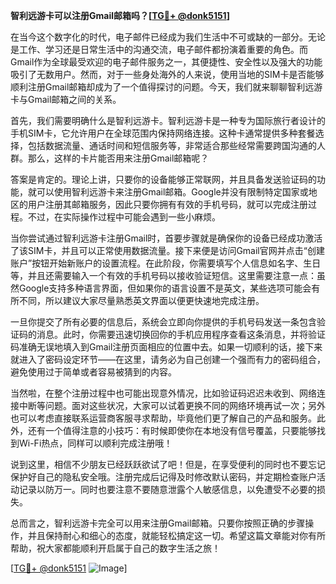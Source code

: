 **智利远游卡可以注册Gmail邮箱吗？[[TG💪+ @donk5151](https://t.me/s/donk5151)]**

在当今这个数字化的时代，电子邮件已经成为我们生活中不可或缺的一部分。无论是工作、学习还是日常生活中的沟通交流，电子邮件都扮演着重要的角色。而Gmail作为全球最受欢迎的电子邮件服务之一，其便捷性、安全性以及强大的功能吸引了无数用户。然而，对于一些身处海外的人来说，使用当地的SIM卡是否能够顺利注册Gmail邮箱却成为了一个值得探讨的问题。今天，我们就来聊聊智利远游卡与Gmail邮箱之间的关系。

首先，我们需要明确什么是智利远游卡。智利远游卡是一种专为国际旅行者设计的手机SIM卡，它允许用户在全球范围内保持网络连接。这种卡通常提供多种套餐选择，包括数据流量、通话时间和短信服务等，非常适合那些经常需要跨国沟通的人群。那么，这样的卡片能否用来注册Gmail邮箱呢？

答案是肯定的。理论上讲，只要你的设备能够正常联网，并且具备发送验证码的功能，就可以使用智利远游卡来注册Gmail邮箱。Google并没有限制特定国家或地区的用户注册其邮箱服务，因此只要你拥有有效的手机号码，就可以完成注册过程。不过，在实际操作过程中可能会遇到一些小麻烦。

当你尝试通过智利远游卡注册Gmail时，首要步骤就是确保你的设备已经成功激活了该SIM卡，并且可以正常使用数据流量。接下来便是访问Gmail官网并点击“创建账户”按钮开始新账户的设置流程。在此阶段，你需要填写个人信息如名字、生日等，并且还需要输入一个有效的手机号码以接收验证短信。这里需要注意一点：虽然Google支持多种语言界面，但如果你的语言设置不是英文，某些选项可能会有所不同，所以建议大家尽量熟悉英文界面以便更快速地完成注册。

一旦你提交了所有必要的信息后，系统会立即向你提供的手机号码发送一条包含验证码的消息。此时，你需要迅速切换回你的手机应用程序查看这条消息，并将验证码准确无误地填入到Gmail注册页面相应的位置中去。如果一切顺利的话，接下来就进入了密码设定环节——在这里，请务必为自己创建一个强而有力的密码组合，避免使用过于简单或者容易被猜到的内容。

当然啦，在整个注册过程中也可能出现意外情况，比如验证码迟迟未收到、网络连接中断等问题。面对这些状况，大家可以试着更换不同的网络环境再试一次；另外也可以考虑直接联系运营商客服寻求帮助，毕竟他们更了解自己的产品和服务。此外，还有一个值得注意的小技巧：有时候即使你在本地没有信号覆盖，只要能够找到Wi-Fi热点，同样可以顺利完成注册哦！

说到这里，相信不少朋友已经跃跃欲试了吧！但是，在享受便利的同时也不要忘记保护好自己的隐私安全哦。注册完成后记得及时修改默认密码，并定期检查账户活动记录以防万一。同时也要注意不要随意泄露个人敏感信息，以免遭受不必要的损失。

总而言之，智利远游卡完全可以用来注册Gmail邮箱。只要你按照正确的步骤操作，并且保持耐心和细心的态度，就能轻松搞定这一切。希望这篇文章能对你有所帮助，祝大家都能顺利开启属于自己的数字生活之旅！

[[TG💪+ @donk5151](https://t.me/s/donk5151) ![Image](https://i.postimg.cc/rwNCRYN7/Snipaste-2025-04-30-17-27-05.png)]